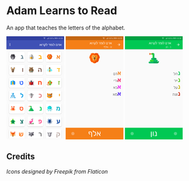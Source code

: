# Adam Learns to Read
An app that teaches the letters of the alphabet.


<img src="https://github.com/amaliaman/AdamReading/blob/master/screenshots/main.png" width="30%" height="30%"> <img src="https://github.com/amaliaman/AdamReading/blob/master/screenshots/aleph.png" width="30%" height="30%"> <img src="https://github.com/amaliaman/AdamReading/blob/master/screenshots/nun.png" width="30%" height="30%">


## Credits
_Icons designed by Freepik from Flaticon_
